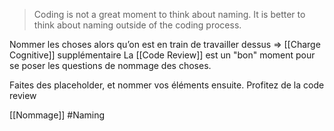 > Coding is not a great moment to think about naming. 
> It is better to think about naming outside of the coding  process.


Nommer les choses alors qu’on est en train de travailler dessus ⇒ [[Charge Cognitive]] supplémentaire
La [[Code Review]] est un "bon" moment pour se poser les questions de nommage des choses.

Faites des placeholder, et nommer vos éléments ensuite. Profitez de la code review

[[Nommage]] #Naming
